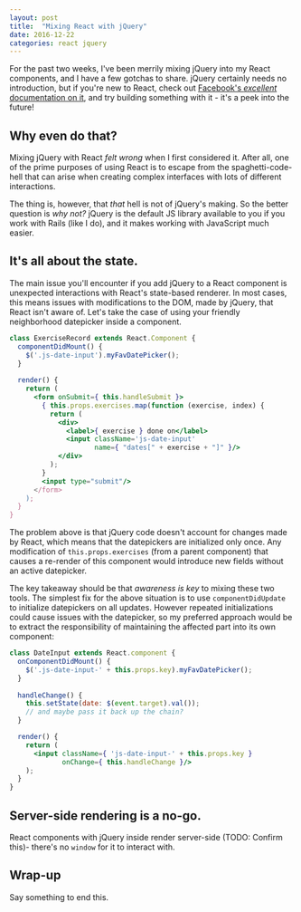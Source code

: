 ```yaml
---
layout: post
title:  "Mixing React with jQuery"
date: 2016-12-22
categories: react jquery
---
```


For the past two weeks, I've been merrily mixing jQuery into my React components, and I have a few gotchas to share. jQuery certainly needs no introduction, but if you're new to React, check out [Facebook's _excellent_ documentation on it](https://facebook.github.io/react), and try building something with it - it's a peek into the future!

## Why even do that?

Mixing jQuery with React _felt wrong_ when I first considered it. After all, one of the prime purposes of using React is to escape from the spaghetti-code-hell that can arise when creating complex interfaces with lots of different interactions.

The thing is, however, that _that_ hell is not of jQuery's making. So the better question is _why not?_ jQuery is the default JS library available to you if you work with Rails (like I do), and it makes working with JavaScript much easier.
 
## It's all about the state.

The main issue you'll encounter if you add jQuery to a React component is unexpected interactions with React's state-based renderer. In most cases, this means issues with modifications to the DOM, made by jQuery, that React isn't aware of. Let's take the case of using your friendly neighborhood datepicker inside a component.

```jsx
class ExerciseRecord extends React.Component {
  componentDidMount() {
    $('.js-date-input').myFavDatePicker();
  }
  
  render() {
    return (
      <form onSubmit={ this.handleSubmit }>
        { this.props.exercises.map(function (exercise, index) {
          return (
            <div>
              <label>{ exercise } done on</label>
              <input className='js-date-input'
                     name={ "dates[" + exercise + "]" }/>  
            </div>
          );
        }
        <input type="submit"/>
      </form>
    );
  }
}
```

The problem above is that jQuery code doesn't account for changes made by React, which means that the datepickers are initialized only once. Any modification of `this.props.exercises` (from a parent component) that causes a re-render of this component would introduce new fields without an active datepicker.
  
The key takeaway should be that _awareness is key_ to mixing these two tools. The simplest fix for the above situation is to use `componentDidUpdate` to initialize datepickers on all updates. However repeated initializations could cause issues with the datepicker, so my preferred approach would be to extract the responsibility of maintaining the affected part into its own component:

```jsx
class DateInput extends React.component {
  onComponentDidMount() {
    $('.js-date-input-' + this.props.key).myFavDatePicker();
  }
  
  handleChange() {
    this.setState(date: $(event.target).val());
    // and maybe pass it back up the chain?
  }

  render() {
    return (
      <input className={ 'js-date-input-' + this.props.key }
             onChange={ this.handleChange }/>
    );
  }
}
```

## Server-side rendering is a no-go.

React components with jQuery inside render server-side (TODO: Confirm this)- there's no `window` for it to interact with.

## Wrap-up

Say something to end this.

